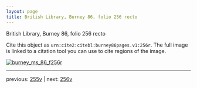 ```yaml
---
layout: page
title: British Library, Burney 86, folio 256 recto
---
```


British Library, Burney 86, folio 256 recto

Cite this object as `urn:cite2:citebl:burney86pages.v1:256r`.  The full image is linked to a citation tool you can use to cite regions of the image.

[![burney_ms_86_f256r](http://www.homermultitext.org/iipsrv?IIIF=/project/homer/pyramidal/deepzoom/citebl/burney86imgs/v1/burney_ms_86_f256r.tif/full/800,/0/default.jpg)](http://www.homermultitext.org/ict2/?urn=urn:cite2:citebl:burney86imgs.v1:burney_ms_86_f256r) 

---

previous:  [255v](../255v/) | next: [256v](../256v/)